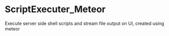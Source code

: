 # ScriptExecuter_Meteor
Execute server side shell scripts and stream file output on UI, created using meteor
